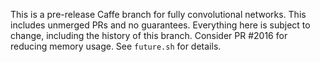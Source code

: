 This is a pre-release Caffe branch for fully convolutional networks. This includes unmerged PRs and no guarantees.
Everything here is subject to change, including the history of this branch.
Consider PR #2016 for reducing memory usage.
See `future.sh` for details.
